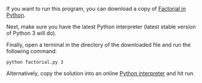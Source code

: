 If you want to run this program, you can download a copy of [Factorial in Python](https://github.com/TheRenegadeCoder/sample-programs/blob/master/archive/p/python/factorial.py).

Next, make sure you have the latest Python interpreter (latest stable version of Python 3 will do).

Finally, open a terminal in the directory of the downloaded file and run the following command:  

`python factorial.py 3`

Alternatively, copy the solution into an online [Python interpreter](https://colab.research.google.com) and hit run.
